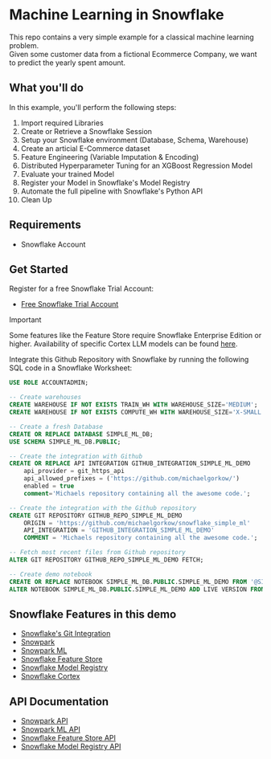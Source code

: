 # Machine Learning in Snowflake
This repo contains a very simple example for a classical machine learning problem.  
Given some customer data from a fictional Ecommerce Company, we want to predict the yearly spent amount.

## What you'll do
In this example, you'll perform the following steps:
1. Import required Libraries
2. Create or Retrieve a Snowflake Session
3. Setup your Snowflake environment (Database, Schema, Warehouse)
4. Create an articial E-Commerce dataset 
5. Feature Engineering (Variable Imputation & Encoding)
6. Distributed Hyperparameter Tuning for an XGBoost Regression Model
7. Evaluate your trained Model
8. Register your Model in Snowflake's Model Registry
9. Automate the full pipeline with Snowflake's Python API
10. Clean Up

## Requirements
* Snowflake Account

## Get Started
Register for a free Snowflake Trial Account:
- [Free Snowflake Trial Account](https://signup.snowflake.com/)

> [!IMPORTANT]
> Some features like the Feature Store require Snowflake Enterprise Edition or higher. Availability of specific Cortex LLM models can be found [here](https://docs.snowflake.com/en/user-guide/snowflake-cortex/llm-functions#availability).

Integrate this Github Repository with Snowflake by running the following SQL code in a Snowflake Worksheet:
```sql
USE ROLE ACCOUNTADMIN;

-- Create warehouses
CREATE WAREHOUSE IF NOT EXISTS TRAIN_WH WITH WAREHOUSE_SIZE='MEDIUM';
CREATE WAREHOUSE IF NOT EXISTS COMPUTE_WH WITH WAREHOUSE_SIZE='X-SMALL';

-- Create a fresh Database
CREATE OR REPLACE DATABASE SIMPLE_ML_DB;
USE SCHEMA SIMPLE_ML_DB.PUBLIC;

-- Create the integration with Github
CREATE OR REPLACE API INTEGRATION GITHUB_INTEGRATION_SIMPLE_ML_DEMO
    api_provider = git_https_api
    api_allowed_prefixes = ('https://github.com/michaelgorkow/')
    enabled = true
    comment='Michaels repository containing all the awesome code.';

-- Create the integration with the Github repository
CREATE GIT REPOSITORY GITHUB_REPO_SIMPLE_ML_DEMO 
	ORIGIN = 'https://github.com/michaelgorkow/snowflake_simple_ml' 
	API_INTEGRATION = 'GITHUB_INTEGRATION_SIMPLE_ML_DEMO' 
	COMMENT = 'Michaels repository containing all the awesome code.';

-- Fetch most recent files from Github repository
ALTER GIT REPOSITORY GITHUB_REPO_SIMPLE_ML_DEMO FETCH;

-- Create demo notebook
CREATE OR REPLACE NOTEBOOK SIMPLE_ML_DB.PUBLIC.SIMPLE_ML_DEMO FROM '@SIMPLE_ML_DB.PUBLIC.GITHUB_REPO_SIMPLE_ML_DEMO/branches/main/' MAIN_FILE = 'demo_notebook.ipynb' QUERY_WAREHOUSE = compute_wh;
ALTER NOTEBOOK SIMPLE_ML_DB.PUBLIC.SIMPLE_ML_DEMO ADD LIVE VERSION FROM LAST;
```

## Snowflake Features in this demo
* [Snowflake's Git Integration](https://docs.snowflake.com/en/developer-guide/git/git-overview)
* [Snowpark](https://docs.snowflake.com/en/developer-guide/snowpark/python/index)
* [Snowpark ML](https://docs.snowflake.com/en/developer-guide/snowpark-ml/overview)
* [Snowflake Feature Store](https://docs.snowflake.com/en/developer-guide/snowpark-ml/feature-store/overview)
* [Snowflake Model Registry](https://docs.snowflake.com/en/developer-guide/snowpark-ml/model-registry/overview)
* [Snowflake Cortex](https://docs.snowflake.com/en/user-guide/snowflake-cortex/llm-functions)

## API Documentation
* [Snowpark API](https://docs.snowflake.com/developer-guide/snowpark/reference/python/latest/snowpark/index)
* [Snowpark ML API](https://docs.snowflake.com/en/developer-guide/snowpark-ml/reference/latest/index)
* [Snowflake Feature Store API](https://docs.snowflake.com/en/developer-guide/snowpark-ml/reference/latest/feature_store)
* [Snowflake Model Registry API](https://docs.snowflake.com/en/developer-guide/snowpark-ml/reference/latest/registry)
